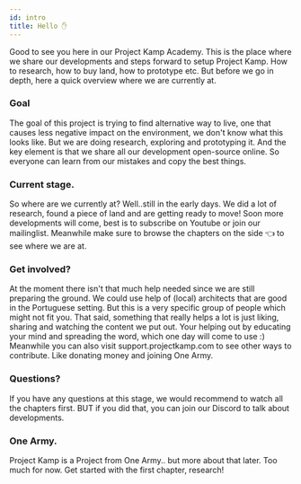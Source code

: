 ```yaml
---
id: intro
title: Hello ✋
---
```

Good to see you here in our Project Kamp Academy. This is the place where we share our developments and steps forward to setup Project Kamp. How to research, how to buy land, how to prototype etc. But before we go in depth, here a quick overview where we are currently at.


### Goal

The goal of this project is trying to find alternative way to live, one that causes less negative impact on the environment, we don't know what this looks like. But we are doing research, exploring and prototyping it. And the key element is that we share all our development open-source online. So everyone can learn from our mistakes and copy the best things.

### Current stage.

So where are we currently at? Well..still in the early days. We did a lot of research, found a piece of land and are getting ready to move! Soon more developments will come, best is to subscribe on Youtube or join our mailinglist. Meanwhile make sure to browse the chapters on the side 👈 to see where we are at.

### Get involved?

At the moment there isn't that much help needed since we are still preparing the ground. We could use help of (local) architects that are good in the Portuguese setting. But this is a very specific group of people which might not fit you. That said, something that really helps a lot is just liking, sharing and watching the content we put out. Your helping out by educating your mind and spreading the word, which one day will come to use :) Meanwhile you can also visit support.projectkamp.com to see other ways to contribute. Like donating money and joining One Army.

### Questions?

If you have any questions at this stage, we would recommend to watch all the chapters first. BUT if you did that, you can join our Discord to talk about developments.

### One Army.

Project Kamp is a Project from One Army.. but more about that later. Too much for now. Get started with the first chapter, research!
